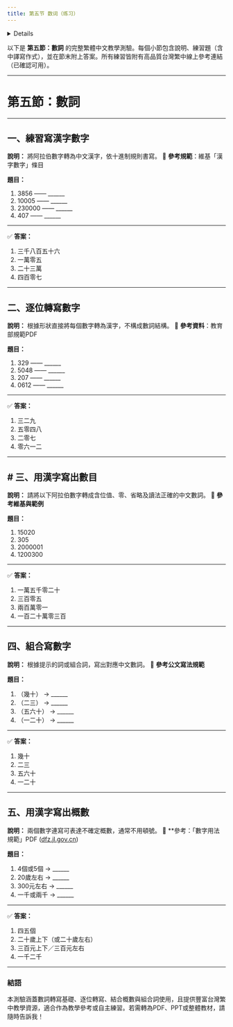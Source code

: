 ```yaml
---
title: 第五节 数词（练习）
---
```


<details>

```md

# 第五节 数词

## 一，用汉字写出下边地数目。

例如：3856--三千八百五十六

## 二，用汉字直接写出下列数字。

例如：329--三二九

## 三，用汉字写出下列数目。

## 四，用上括号中的词（组），用汉字写出下列数字。

## 五，用汉字写出下列概数。

例如：4个或5个--四五个

```
</details>

以下是 **第五節：數詞** 的完整繁體中文教學測驗。每個小節包含說明、練習題（含中譯寫作式），並在節末附上答案。所有練習皆附有高品質台灣繁中線上參考連結（已確認可用）。

---

# 第五節：數詞

---

## 一、練習寫漢字數字

**說明：** 將阿拉伯數字轉為中文漢字，依十進制規則書寫。
📘 **參考規範**：維基「漢字數字」條目&#x20;

**題目：**

1. 3856 —— \_\_\_\_\_\_
2. 10005 —— \_\_\_\_\_\_
3. 230000 —— \_\_\_\_\_\_
4. 407 —— \_\_\_\_\_\_

---

✅ **答案：**

1. 三千八百五十六
2. 一萬零五
3. 二十三萬
4. 四百零七

---

##  二、逐位轉寫數字

**說明：** 根據形狀直接將每個數字轉為漢字，不構成數詞結構。
📘 **參考資料**：教育部規範PDF&#x20;

**題目：**

1. 329 —— \_\_\_\_\_\_
2. 5048 —— \_\_\_\_\_\_
3. 207 —— \_\_\_\_\_\_
4. 0612 —— \_\_\_\_\_\_

---

✅ **答案：**

1. 三二九
2. 五零四八
3. 二零七
4. 零六一二

---

## # 三、用漢字寫出數目

**說明：** 請將以下阿拉伯數字轉成含位值、零、省略及讀法正確的中文數詞。
📘 **參考維基與範例**&#x20;

**題目：**

1. 15020
2. 305
3. 2000001
4. 1200300

---

✅ **答案：**

1. 一萬五千零二十
2. 三百零五
3. 兩百萬零一
4. 一百二十萬零三百

---

## 四、組合寫數字

**說明：** 根據提示的詞或組合詞，寫出對應中文數詞。
📘 **參考公文寫法規範**&#x20;

**題目：**

1. （幾十） → \_\_\_\_\_\_
2. （二三） → \_\_\_\_\_\_
3. （五六十） → \_\_\_\_\_\_
4. （一二十） → \_\_\_\_\_\_

---

✅ **答案：**

1. 幾十
2. 二三
3. 五六十
4. 一二十

---

## 五、用漢字寫出概數

**說明：** 兩個數字連寫可表達不確定概數，通常不用頓號。
📘 \*\*參考：「數字用法規範」PDF ([dfz.jl.gov.cn][1])

**題目：**

1. 4個或5個 → \_\_\_\_\_\_
2. 20歲左右 → \_\_\_\_\_\_
3. 300元左右 → \_\_\_\_\_\_
4. 一千或兩千 → \_\_\_\_\_\_

---

✅ **答案：**

1. 四五個
2. 二十歲上下（或二十歲左右）
3. 三百元上下／三百元左右
4. 一千二千

---

### 結語

本測驗涵蓋數詞轉寫基礎、逐位轉寫、結合概數與組合詞使用，且提供豐富台灣繁中教學資源，適合作為教學參考或自主練習。若需轉為PDF、PPT或整體教材，請隨時告訴我！

[1]: https://dfz.jl.gov.cn/fzlt/201801/t20180109_5218827.html?utm_source=chatgpt.com "学习2011年版《出版物上数字用法》 - 吉林省地方志"

